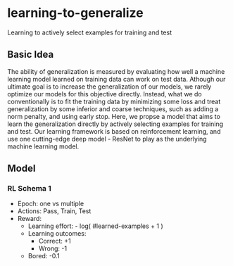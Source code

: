 # learning-to-generalize

Learning to actively select examples for training and test

## Basic Idea

The ability of generalization is measured by evaluating how well a machine learning
model learned on training data can work on test data. Athough our ultimate goal is
to increase the generalization of our models, we rarely optimize our models
for this objective directly. Instead, what we do conventionally is to fit
the training data by minimizing some loss and treat generalization by some
inferior and coarse techniques, such as adding a norm penalty, and using early
stop. Here, we propse a model that aims to learn the generalization directly 
by actively selecting examples for training and test. Our learning framework is
based on reinforcement learning, and use one cutting-edge deep model - ResNet
to play as the underlying machine learning model.

## Model

### RL Schema 1

- Epoch: one vs multiple
- Actions: Pass, Train, Test
- Reward:
  - Learning effort: - log( #learned-examples + 1 )
  - Learning outcomes:
    - Correct: +1
    - Wrong: -1
  - Bored: -0.1
